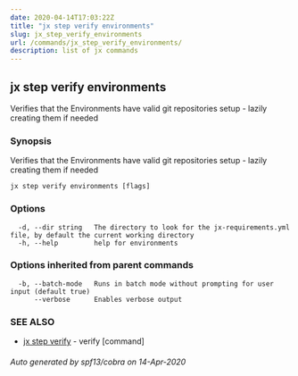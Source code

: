 ```yaml
---
date: 2020-04-14T17:03:22Z
title: "jx step verify environments"
slug: jx_step_verify_environments
url: /commands/jx_step_verify_environments/
description: list of jx commands
---
```

## jx step verify environments

Verifies that the Environments have valid git repositories setup - lazily creating them if needed

### Synopsis

Verifies that the Environments have valid git repositories setup - lazily creating them if needed

```
jx step verify environments [flags]
```

### Options

```
  -d, --dir string   The directory to look for the jx-requirements.yml file, by default the current working directory
  -h, --help         help for environments
```

### Options inherited from parent commands

```
  -b, --batch-mode   Runs in batch mode without prompting for user input (default true)
      --verbose      Enables verbose output
```

### SEE ALSO

* [jx step verify](/commands/jx_step_verify/)	 - verify [command]

###### Auto generated by spf13/cobra on 14-Apr-2020

